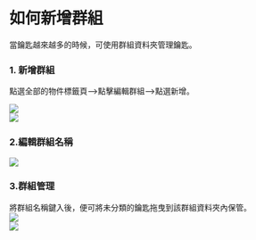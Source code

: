 # 如何新增群組

當鑰匙越來越多的時候，可使用群組資料夾管理鑰匙。

### 1. 新增群組

點選全部的物件標籤頁--&gt;點擊編輯群組--&gt;點選新增。

![](https://userstartw.files.wordpress.com/2016/01/2016_01_18_09_10_48-mp4-still009.jpg)  
![](https://userstartw.files.wordpress.com/2016/01/2016_01_18_09_10_48-mp4-still010.jpg)

### 2.編輯群組名稱

![](https://userstartw.files.wordpress.com/2016/01/2016_01_18_09_10_48-mp4-still011.jpg)  


### 3.群組管理

將群組名稱鍵入後，便可將未分類的鑰匙拖曳到該群組資料夾內保管。  
![](https://userstartw.files.wordpress.com/2016/01/2016_01_18_09_10_48-mp4-still013.jpg)  
![](https://userstartw.files.wordpress.com/2016/01/2016_01_18_09_10_48-mp4-still014.jpg)

